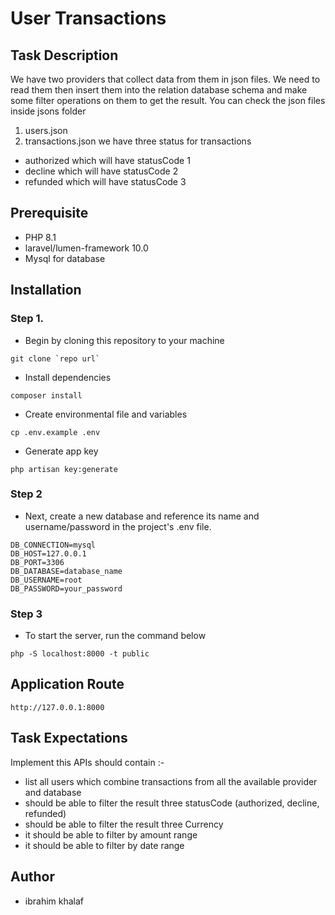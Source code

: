 # User Transactions

## Task Description

We have two providers that collect data from them in json files. We need to read them then
insert them into the relation database schema and make some filter operations on them to get
the result.
You can check the json files inside jsons folder
1. users.json
2. transactions.json
   we have three status for transactions
- authorized which will have statusCode 1
- decline which will have statusCode 2
- refunded which will have statusCode 3

## Prerequisite
- PHP 8.1
- laravel/lumen-framework 10.0
- Mysql for database

## Installation

### Step 1.
- Begin by cloning this repository to your machine
```
git clone `repo url` 
```

- Install dependencies
```
composer install
```

- Create environmental file and variables
```
cp .env.example .env
```

- Generate app key
```
php artisan key:generate
```

### Step 2
- Next, create a new database and reference its name and username/password in the project's .env file.
```
DB_CONNECTION=mysql
DB_HOST=127.0.0.1
DB_PORT=3306
DB_DATABASE=database_name
DB_USERNAME=root
DB_PASSWORD=your_password
```

### Step 3
- To start the server, run the command below
```
php -S localhost:8000 -t public
```

## Application Route
```
http://127.0.0.1:8000
```

## Task Expectations

Implement this APIs should contain :-
- list all users which combine transactions from all the available provider and database
- should be able to filter the result three statusCode (authorized, decline, refunded)
- should be able to filter the result three Currency
- it should be able to filter by amount range
- it should be able to filter by date range

## Author
- ibrahim khalaf
